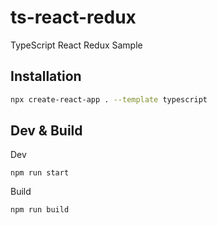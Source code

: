 # ts-react-redux

TypeScript React Redux Sample

## Installation

```bash
npx create-react-app . --template typescript
```

## Dev & Build
Dev
```
npm run start
```
Build
```
npm run build
```

